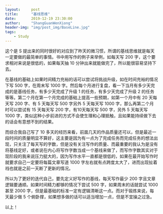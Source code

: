 ```yaml
---
layout:     post
title:      "基线思维"
date:       2019-12-19 23:30:00
author:     "ShangGuanWenXiong"
header-img: "img/post_img/BaseLine.jpg"
tags:
    - Study
---
```


这个是 S 提出来的同时很好的对应到了昨天的微习惯，所谓的基线思维就是每天一定要做的最简单的事情。书中用写作的例子来举例，如每天写 200 字，这个要求相对来说是很低的，如果每天抽 10 分钟出来就能做完了，所以能很容易坚持下去。

在基线的基础上如果时间精力充裕的话可以尝试将挑战升级，如在时间充裕的情况下写 500 字，在周末写 1000 字。然后每个月进行复盘，看一下当月有多少天完成的是基线任务，有多少天完成了升级 1 的任务，有多少天完成了升级 2 的任务等等。第二个月在第一个月完成的基础上提高一些预期，如第一个月中有 20 天每天写 200 字、有 5 天每天写 500 字另外 5 天每天写 1000 字，那么再第二个月时可以尝试有 15 天每天写 200 字，有10天每天写 500 字，另外 5 天每天写 1000 字，类似这种小步前进的方式不会使生理和心理抵触，且如果能持续做下去的话会有意想不到的结果。

而综合我自己写了 10 多天的经历来看，前面几天的作品质量还可以，但是最近一段时间的质量明显不算好，这主要是因为有一点为了完成任务而完成任务的想法出现，只关注了每天写的字数，但是没有关注写作的质量、而最重要的我认为是没有将基线定好，或者说在内心将写作字数当成一个基线来做了，而写作字数其实对于现阶段的我来说压力挺大的，因为写作水平一直都是很低的，如果在最开始写作时就要求自己一定要将每篇文章写道 1000 字左右就有点跨度太大了，进而出现扯着裆也就是之前一天断了更新的情况。

所以为了更好的迭代自己，要先定义好写作的基线，每天写作最少 200 字且文章逻辑要通顺。如果时间精力都够的情况下尝试 500 字，如果周末的话就尝试 1000 甚至 2000 字，但是最基础的标准一定有逻辑清晰这一点。而对于锻炼来说，每天最少做 5 个俯卧撑，如果想多做的话可以适当增加一点，但是不宜操之过急。

以上！

